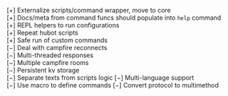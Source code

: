 [+] Externalize scripts/command wrapper, move to core  
[+] Docs/meta from command funcs should populate into `help` command  
[+] REPL helpers to run configurations  
[+] Repeat hubot scripts  
[+] Safe run of custom commands  
[−] Deal with campfire reconnects  
[−] Multi-threaded responses  
[−] Multiple campfire rooms  
[−] Persistent kv storage  
[−] Separate texts from scripts logic
[−] Multi-language support  
[−] Use macro to define commands
[−] Convert protocol to multimethod  
